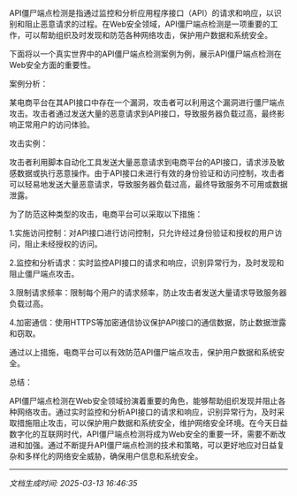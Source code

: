 API僵尸端点检测是指通过监控和分析应用程序接口（API）的请求和响应，以识别和阻止恶意请求的过程。在Web安全领域，API僵尸端点检测是一项重要的工作，可以帮助组织及时发现和防范各种网络攻击，保护用户数据和系统安全。

下面将以一个真实世界中的API僵尸端点检测案例为例，展示API僵尸端点检测在Web安全方面的重要性。

案例分析：

某电商平台在其API接口中存在一个漏洞，攻击者可以利用这个漏洞进行僵尸端点攻击。攻击者通过发送大量的恶意请求到API接口，导致服务器负载过高，最终影响正常用户的访问体验。

攻击实例：

攻击者利用脚本自动化工具发送大量恶意请求到电商平台的API接口，请求涉及敏感数据或执行恶意操作。由于API接口未进行有效的身份验证和访问控制，攻击者可以轻易地发送大量恶意请求，导致服务器负载过高，最终导致服务不可用或数据泄露。

为了防范这种类型的攻击，电商平台可以采取以下措施：

1.实施访问控制：对API接口进行访问控制，只允许经过身份验证和授权的用户访问，阻止未经授权的访问。

2.监控和分析请求：实时监控API接口的请求和响应，识别异常行为，及时发现和阻止僵尸端点攻击。

3.限制请求频率：限制每个用户的请求频率，防止攻击者发送大量请求导致服务器负载过高。

4.加密通信：使用HTTPS等加密通信协议保护API接口的通信数据，防止数据泄露和窃取。

通过以上措施，电商平台可以有效防范API僵尸端点攻击，保护用户数据和系统安全。

总结：

API僵尸端点检测在Web安全领域扮演着重要的角色，能够帮助组织发现并阻止各种网络攻击。通过实时监控和分析API接口的请求和响应，识别异常行为，及时采取措施阻止攻击，可以保护用户数据和系统安全，维护网络安全环境。在今天日益数字化的互联网时代，API僵尸端点检测将成为Web安全的重要一环，需要不断改进和加强。通过不断提升API僵尸端点检测的技术和策略，可以更好地应对日益复杂和多样化的网络安全威胁，确保用户信息和系统安全。

---

*文档生成时间: 2025-03-13 16:46:35*












